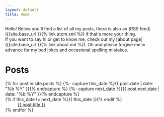 ```yaml
---
layout: default
title: Home
---
```


Hello! Below you'll find a list of all my posts, there is also an [RSS feed]({{site.base_url }}{% link atom.xml %}) if that's more your thing.  
If you want to say hi or get to know me, check out my [about page]({{site.base_url }}{% link about.md %}). Oh and please forgive me in advance for my bad jokes and occasional spelling mistakes.

# Posts
<dl>
{% for post in site.posts  %}
{%- capture this_date %}{{ post.date | date: "%b %Y" }}{% endcapture %}
{%- capture next_date %}{{ post.next.date | date: "%b %Y" }}{% endcapture %}
  <dt>{% if this_date != next_date %}{{ this_date }}{% endif %}</dt>
  <dd><a href="{{ site.baseurl }}{{ post.url }}">{{ post.title }}</a></dd>
{% endfor %}
</dl>